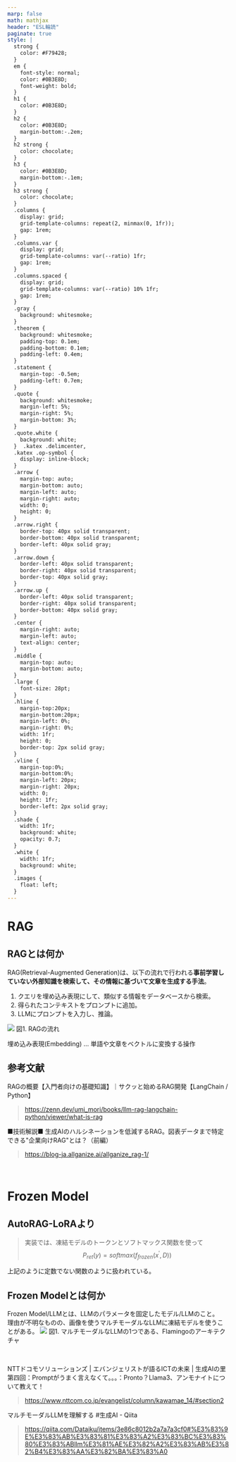 ```yaml
---
marp: false
math: mathjax
header: "ESL輪読"
paginate: true
style: |
  strong {
    color: #F79428;
  }
  em {
    font-style: normal;
    color: #0B3E8D;
    font-weight: bold;
  }
  h1 {
    color: #0B3E8D;
  }
  h2 {
    color: #0B3E8D;
    margin-bottom:-.2em;
  }
  h2 strong {
    color: chocolate;
  }
  h3 {
    color: #0B3E8D;
    margin-bottom:-.1em;
  }
  h3 strong {
    color: chocolate;
  }
  .columns {
    display: grid;
    grid-template-columns: repeat(2, minmax(0, 1fr));
    gap: 1rem;
  }
  .columns.var {
    display: grid;
    grid-template-columns: var(--ratio) 1fr;
    gap: 1rem;
  }
  .columns.spaced {
    display: grid;
    grid-template-columns: var(--ratio) 10% 1fr;
    gap: 1rem;
  }
  .gray {
    background: whitesmoke;
  }
  .theorem {
    background: whitesmoke;
    padding-top: 0.1em;
    padding-bottom: 0.1em;
    padding-left: 0.4em;
  }
  .statement {
    margin-top: -0.5em;
    padding-left: 0.7em;
  }
  .quote {
    background: whitesmoke;
    margin-left: 5%;
    margin-right: 5%;
    margin-bottom: 3%;
  }
  .quote.white {
    background: white;
  }  .katex .delimcenter,
  .katex .op-symbol {
    display: inline-block;
  }  
  .arrow {
    margin-top: auto;
    margin-bottom: auto;
    margin-left: auto;
    margin-right: auto;
    width: 0; 
    height: 0;   
  }
  .arrow.right {
    border-top: 40px solid transparent;
    border-bottom: 40px solid transparent;
    border-left: 40px solid gray;
  }
  .arrow.down {
    border-left: 40px solid transparent;
    border-right: 40px solid transparent;
    border-top: 40px solid gray;
  }
  .arrow.up {
    border-left: 40px solid transparent;
    border-right: 40px solid transparent;
    border-bottom: 40px solid gray;
  }
  .center {
    margin-right: auto;
    margin-left: auto;
    text-align: center; 
  }
  .middle {
    margin-top: auto;
    margin-bottom: auto;
  }
  .large {
    font-size: 28pt;
  }
  .hline {
    margin-top:20px;
    margin-bottom:20px;
    margin-left: 0%;
    margin-right: 0%;
    width: 1fr; 
    height: 0;   
    border-top: 2px solid gray;
  }
  .vline {
    margin-top:0%;
    margin-bottom:0%;
    margin-left: 20px;
    margin-right: 20px;
    width: 0; 
    height: 1fr;   
    border-left: 2px solid gray;
  }
  .shade {
    width: 1fr;
    background: white;
    opacity: 0.7;   
  }
  .white {
    width: 1fr;
    background: white;
  }
  .images {
    float: left;
  }
---
```

# RAG
## RAGとは何か
RAG(Retrieval-Augmented Generation)は、以下の流れで行われる**事前学習していない外部知識を検索して、その情報に基づいて文章を生成する手法**。
1. クエリを埋め込み表現にして、類似する情報をデータベースから検索。
2. 得られたコンテキストをプロンプトに追加。
3. LLMにプロンプトを入力し、推論。

![](./WhatsRAG-1.png)
図1. RAGの流れ

埋め込み表現(Embedding) …  単語や文章をベクトルに変換する操作

## 参考文献
RAGの概要【入門者向けの基礎知識】｜サクッと始めるRAG開発【LangChain / Python】
> https://zenn.dev/umi_mori/books/llm-rag-langchain-python/viewer/what-is-rag

■技術解説■ 生成AIのハルシネーションを低減するRAG。図表データまで特定できる"企業向けRAG"とは？（前編）
> https://blog-ja.allganize.ai/allganize_rag-1/

<br/>

# Frozen Model
## AutoRAG-LoRAより
> 実装では、凍結モデルのトークンとソフトマックス関数を使って
> $$P_{ret}(y) = softmax(f_{frozen} (x^′, D))$$

上記のように定数でない関数のように扱われている。

## Frozen Modelとは何か
Frozen Model/LLMとは、LLMのパラメータを固定したモデル/LLMのこと。\
理由が不明なものの、画像を使うマルチモーダルなLLMに凍結モデルを使うことがある。
![](./Flamingo_architecture.png)
図1. マルチモーダルなLLMの1つである、Flamingoのアーキテクチャ

<br/>

NTTドコモソリューションズ | エバンジェリストが語るICTの未来 | 生成AIの里 第四回：Promptがうまく言えなくて。。。：Pronto？Llama3、アンモナイトについて教えて！
> https://www.nttcom.co.jp/evangelist/column/kawamae_14/#section2

マルチモーダルLLMを理解する #生成AI - Qiita
> https://qiita.com/Dataiku/items/3e86c8012b2a7a7a3cf0#%E3%83%9E%E3%83%AB%E3%83%81%E3%83%A2%E3%83%BC%E3%83%80%E3%83%ABllm%E3%81%AE%E3%82%A2%E3%83%AB%E3%82%B4%E3%83%AA%E3%82%BA%E3%83%A0
